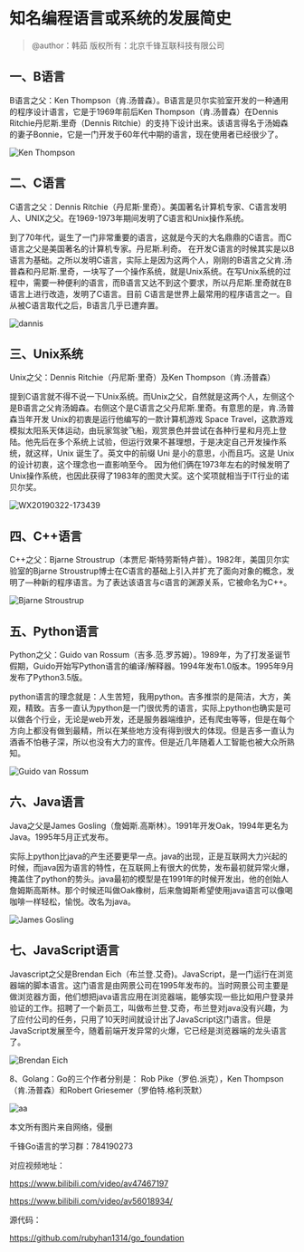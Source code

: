 # 知名编程语言或系统的发展简史

> @author：韩茹
> 版权所有：北京千锋互联科技有限公司

## 一、B语言

B语言之父：Ken Thompson（肯.汤普森）。B语言是贝尔实验室开发的一种通用的程序设计语言，它是于1969年前后Ken Thompson（肯.汤普森）在Dennis Ritchie丹尼斯.里奇（Dennis Ritchie）的支持下设计出来。该语言得名于汤姆森的妻子Bonnie，它是一门开发于60年代中期的语言，现在使用者已经很少了。

![Ken Thompson](../img/KenThompson.jpg)

## 二、C语言

C语言之父：Dennis Ritchie（丹尼斯·里奇）。美国著名计算机专家、C语言发明人、UNIX之父。在1969-1973年期间发明了C语言和Unix操作系统。

到了70年代，诞生了一门非常重要的语言，这就是今天的大名鼎鼎的C语言。而C语言之父是美国著名的计算机专家。丹尼斯.利奇。
在开发C语言的时候其实是以B语言为基础。之所以发明C语言，实际上是因为这两个人，刚刚的B语言之父肯.汤普森和丹尼斯.里奇，一块写了一个操作系统，就是Unix系统。在写Unix系统的过程中，需要一种便利的语言，而B语言又达不到这个要求，所以丹尼斯.里奇就在B语言上进行改造，发明了C语言。目前 C语言是世界上最常用的程序语言之一。自从被C语言取代之后，B语言几乎已遭弃置。

![dannis](../img/dannis.jpg)



## 三、Unix系统

Unix之父：Dennis Ritchie（丹尼斯·里奇）及Ken Thompson（肯.汤普森）

提到C语言就不得不说一下Unix系统。而Unix之父，自然就是这两个人，左侧这个是B语言之父肯汤姆森。右侧这个是C语言之父丹尼斯.里奇。有意思的是，肯.汤普森当年开发 Unix的初衷是运行他编写的一款计算机游戏 Space Travel，这款游戏模拟太阳系天体运动，由玩家驾驶飞船，观赏景色并尝试在各种行星和月亮上登陆。他先后在多个系统上试验，但运行效果不甚理想，于是决定自己开发操作系统，就这样，Unix 诞生了。英文中的前缀 Uni 是小的意思，小而且巧。这是 Unix 的设计初衷，这个理念也一直影响至今。
因为他们俩在1973年左右的时候发明了Unix操作系统，也因此获得了1983年的图灵大奖。这个奖项就相当于IT行业的诺贝尔奖。

![WX20190322-173439](../img/WX20190322-173439.png)

## 四、C++语言

C++之父：Bjarne Stroustrup（本贾尼·斯特劳斯特卢普）。1982年，美国贝尔实验室的Bjarne Stroustrup博士在C语言的基础上引入并扩充了面向对象的概念，发明了—种新的程序语言。为了表达该语言与c语言的渊源关系，它被命名为C++。

![Bjarne Stroustrup](../img/BjarneStroustrup.jpg)



## 五、Python语言

Python之父：Guido van Rossum（吉多.范.罗苏姆）。1989年，为了打发圣诞节假期，Guido开始写Python语言的编译/解释器。1994年发布1.0版本。1995年9月发布了Python3.5版。

python语言的理念就是：人生苦短，我用python。吉多推崇的是简洁，大方，美观，精致。吉多一直认为python是一门很优秀的语言，实际上python也确实是可以做各个行业，无论是web开发，还是服务器端维护，还有爬虫等等，但是在每个方向上都没有做到最精，所以在某些地方没有得到很大的体现。但是吉多一直认为酒香不怕巷子深，所以也没有大力的宣传。但是近几年随着人工智能也被大众所熟知。

![Guido van Rossum](../img/GuidovanRossum.png)



## 六、Java语言

Java之父是James Gosling（詹姆斯.高斯林）。1991年开发Oak，1994年更名为Java。1995年5月正式发布。

实际上python比java的产生还要更早一点。java的出现，正是互联网大力兴起的时候，而java因为语言的特性，在互联网上有很大的优势，发布最初就异常火爆，掩盖住了python的势头。java最初的模型是在1991年的时候开发出，他的创始人詹姆斯高斯林。那个时候还叫做Oak橡树，后来詹姆斯希望使用java语言可以像喝咖啡一样轻松，愉悦。改名为java。

![James Gosling](../img/JamesGosling.jpg)



## 七、JavaScript语言

Javascript之父是Brendan Eich（布兰登.艾奇)。JavaScript，是一门运行在浏览器端的脚本语言。这门语言是由网景公司在1995年发布的。当时网景公司主要是做浏览器方面，他们想把java语言应用在浏览器端，能够实现一些比如用户登录并验证的工作。招聘了一个新员工，叫做布兰登.艾奇，布兰登对java没有兴趣，为了应付公司的任务，只用了10天时间就设计出了JavaScript这门语言。但是JavaScript发展至今，随着前端开发异常的火爆，它已经是浏览器端的龙头语言了。

![Brendan Eich](../img/BrendanEich.jpg)



8、Golang：Go的三个作者分别是： Rob Pike（罗伯.派克），Ken Thompson（肯.汤普森）和Robert Griesemer（罗伯特.格利茨默）

![aa](../img/aa.jpg)





本文所有图片来自网络，侵删







千锋Go语言的学习群：784190273

对应视频地址：

https://www.bilibili.com/video/av47467197

https://www.bilibili.com/video/av56018934/

源代码：

https://github.com/rubyhan1314/go_foundation